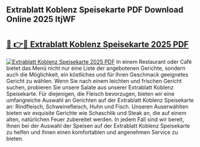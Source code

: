 ## Extrablatt Koblenz Speisekarte PDF Download Online 2025 ItjWF

# <h2><a href="http://gc96r7.nevu.top/?p=Extrablatt+Koblenz+Speisekarte">🔗 👉🔴 Extrablatt Koblenz Speisekarte 2025 PDF</a></h2>

[![Extrablatt Koblenz Speisekarte 2025 PDF](https://i.imgur.com/dBaPXMq.png)](http://gc96r7.nevu.top/?p=Extrablatt+Koblenz+Speisekarte)
In einem Restaurant oder Café bietet das Menü nicht nur eine Liste der angebotenen Gerichte, sondern auch die Möglichkeit, ein köstliches und für Ihren Geschmack geeignetes Gericht zu wählen. Wenn Sie nach einem leichten und frischen Gericht suchen, probieren Sie unsere Salate aus unserer Extrablatt Koblenz Speisekarte. Für diejenigen, die Fleisch bevorzugen, bieten wir eine umfangreiche Auswahl an Gerichten auf der Extrablatt Koblenz Speisekarte an: Rindfleisch, Schweinefleisch, Huhn und Fisch. Unseren Auserwählten bieten wir exquisite Gerichte wie Schaschlik und Steak an, die auf einem alten, natürlichen Feuer zubereitet werden. In jedem Fall sind wir bereit, Ihnen bei der Auswahl der Speisen auf der Extrablatt Koblenz Speisekarte zu helfen und Ihnen einen komfortablen und angenehmen Service zu bieten.
